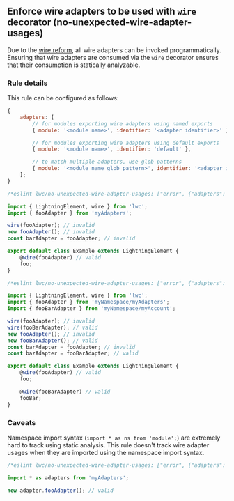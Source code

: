 ## Enforce wire adapters to be used with `wire` decorator (no-unexpected-wire-adapter-usages)

Due to the [wire reform](https://rfcs.lwc.dev/rfcs/lwc/0000-wire-reform), all wire adapters can be invoked programmatically. Ensuring that wire adapters are consumed via the `wire` decorator ensures that their consumption is statically analyzable.

### Rule details

This rule can be configured as follows:

```js
{
    adapters: [
        // for modules exporting wire adapters using named exports
        { module: '<module name>', identifier: '<adapter identifier>' },

        // for modules exporting wire adapters using default exports
        { module: '<module name>', identifier: 'default' },

        // to match multiple adapters, use glob patterns
        { module: '<module name glob pattern>', identifier: '<adapter identifier glob pattern>' },
    ];
}
```

```js
/*eslint lwc/no-unexpected-wire-adapter-usages: ["error", {"adapters": [{"module": "myAdapters", "identifier": "fooAdapter"}]}]*/

import { LightningElement, wire } from 'lwc';
import { fooAdapter } from 'myAdapters';

wire(fooAdapter); // invalid
new fooAdapter(); // invalid
const barAdapter = fooAdapter; // invalid

export default class Example extends LightningElement {
    @wire(fooAdapter) // valid
    foo;
}
```

```js
/*eslint lwc/no-unexpected-wire-adapter-usages: ["error", {"adapters": [{"module": "myNamespace/myAd*", "identifier": "foo*"}]}]*/

import { LightningElement, wire } from 'lwc';
import { fooAdapter } from 'myNamespace/myAdapters';
import { fooBarAdapter } from 'myNamespace/myAccount';

wire(fooAdapter); // invalid
wire(fooBarAdapter); // valid
new fooAdapter(); // invalid
new fooBarAdapter(); // valid
const barAdapter = fooAdapter; // invalid
const bazAdapter = fooBarAdapter; // valid

export default class Example extends LightningElement {
    @wire(fooAdapter) // valid
    foo;

    @wire(fooBarAdapter) // valid
    fooBar;
}
```

### Caveats

Namespace import syntax (`import * as ns from 'module';`) are extremely hard to track using static analysis. This rule doesn't track wire adapter usages when they are imported using the namespace import syntax.

```js
/*eslint lwc/no-unexpected-wire-adapter-usages: ["error", {"adapters": [{"module": "myAdapters", "identifier": "fooAdapter"}]}]*/

import * as adapters from 'myAdapters';

new adapter.fooAdapter(); // valid
```
